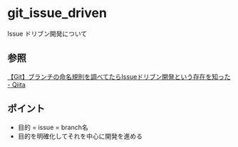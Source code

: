 # git_issue_driven

Issue ドリブン開発について

## 参照

[【Git】ブランチの命名規則を調べてたらIssueドリブン開発という存在を知った \- Qiita](https://qiita.com/c6tower/items/fe2aa4ecb78bef69928f)

## ポイント

* 目的 = issue = branch名
* 目的を明確化してそれを中心に開発を進める
